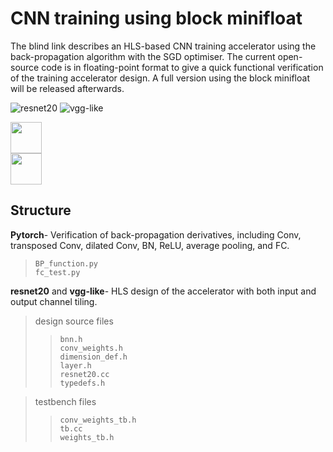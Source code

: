 # CNN training using block minifloat

The blind link describes an HLS-based CNN training accelerator using the back-propagation algorithm with the SGD optimiser. The current open-source code is in floating-point format to give a quick functional verification of the training accelerator design. A full version using the block minifloat will be released afterwards.

![resnet20](https://github.com/chuliang007/resnet20_cifar-training/blob/main/resnet20/resnet_hw.png)
![vgg-like](https://github.com/chuliang007/resnet20_cifar-training/blob/main/vgg-like/vgg_hw.png)

<img src="https://github.com/chuliang007/resnet20_cifar-training/blob/main/resnet20/resnet_hw.png" width="50" height="50"/><br/>
<img src="https://github.com/chuliang007/resnet20_cifar-training/blob/main/vgg-like/vgg_hw.png" width="50" height="50"/><br/>

## Structure  

**Pytorch**- Verification of back-propagation derivatives, including Conv, transposed Conv, dilated Conv, BN, ReLU, average pooling, and FC.  

> ```BP_function.py``` <br>
> ```fc_test.py``` <br>


**resnet20** and **vgg-like**- HLS design of the accelerator with both input and output channel tiling.

> design source files    
>> ```bnn.h``` <br>
>> ```conv_weights.h``` <br>
>> ```dimension_def.h``` <br> 
>> ```layer.h``` <br>
>> ```resnet20.cc``` <br>
>> ```typedefs.h``` <br>

> testbench files
>> ```conv_weights_tb.h``` <br>
>> ```tb.cc``` <br>
>> ```weights_tb.h``` <br>



